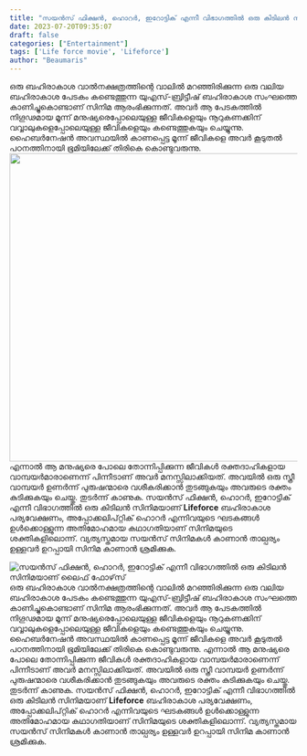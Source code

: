 ```yaml
---
title: "സയൻസ് ഫിക്ഷൻ, ഹൊറർ, ഇറോട്ടിക് എന്നീ വിഭാഗത്തിൽ ഒരു കിടിലൻ സിനിമയാണ് ലൈഫ് ഫോഴ്‌സ്"
date: 2023-07-20T09:35:07
draft: false
categories: ["Entertainment"]
tags: ['Life force movie', 'Lifeforce']
author: "Beaumaris"
---
```


ഒരു ബഹിരാകാശ വാൽനക്ഷത്രത്തിന്റെ വാലിൽ മറഞ്ഞിരിക്കുന്ന ഒരു വലിയ ബഹിരാകാശ പേടകം കണ്ടെത്തുന്ന യുഎസ്-ബ്രിട്ടീഷ് ബഹിരാകാശ സംഘത്തെ കാണിച്ചുകൊണ്ടാണ് സിനിമ ആരംഭിക്കുന്നത്. അവർ ആ പേടകത്തിൽ നിഗൂഢമായ മൂന്ന് മനുഷ്യരെപ്പോലെയുള്ള ജീവികളെയും നൂറുകണക്കിന് വവ്വാലുകളെപ്പോലെയുള്ള ജീവികളെയും കണ്ടെത്തുകയും ചെയ്യുന്നു. ഹൈബർനേഷൻ അവസ്ഥയിൽ കാണപ്പെട്ട മൂന്ന് ജീവികളെ അവർ കൂടുതൽ പഠനത്തിനായി ഭൂമിയിലേക്ക് തിരികെ കൊണ്ടുവരുന്നു. <a href="https://cdn.boolokam.com/articles/2023/07/oppppp.jpg"><img class="alignnone size-full wp-image-403720" src="https://cdn.boolokam.com/articles/2023/07/oppppp.jpg" alt="" width="960" height="540" /></a>എന്നാൽ ആ മനുഷ്യരെ പോലെ തോന്നിപ്പിക്കുന്ന ജീവികൾ രക്തദാഹികളായ വാമ്പയർമാരാണെന്ന് പിന്നീടാണ് അവർ മനസ്സിലാക്കിയത്. അവയിൽ ഒരു സ്ത്രീ വാമ്പയർ ഉണർന്ന് പുരുഷന്മാരെ വശീകരിക്കാൻ തുടങ്ങുകയും അവരുടെ രക്തം കുടിക്കുകയും ചെയ്തു. തുടർന്ന് കാണുക. സയൻസ് ഫിക്ഷൻ, ഹൊറർ, ഇറോട്ടിക് എന്നീ വിഭാഗത്തിൽ ഒരു കിടിലൻ സിനിമയാണ് <strong>Lifeforce</strong> ബഹിരാകാശ പര്യവേക്ഷണം, അപ്പോക്കലിപ്റ്റിക് ഹൊറർ എന്നിവയുടെ ഘടകങ്ങൾ ഉൾക്കൊള്ളുന്ന അതിമോഹമായ കഥാഗതിയാണ് സിനിമയുടെ ശക്തികളിലൊന്ന്. വ്യത്യസ്തമായ സയൻസ് സിനിമകൾ കാണാൻ താല്പര്യം ഉള്ളവർ ഉറപ്പായി സിനിമ കാണാൻ ശ്രമിക്കുക.


![സയൻസ് ഫിക്ഷൻ, ഹൊറർ, ഇറോട്ടിക് എന്നീ വിഭാഗത്തിൽ ഒരു കിടിലൻ സിനിമയാണ് ലൈഫ് ഫോഴ്‌സ്](https://cdn.boolokam.com/articles/2023/07/oppppp.jpg)ഒരു ബഹിരാകാശ വാൽനക്ഷത്രത്തിന്റെ വാലിൽ മറഞ്ഞിരിക്കുന്ന ഒരു വലിയ ബഹിരാകാശ പേടകം കണ്ടെത്തുന്ന യുഎസ്-ബ്രിട്ടീഷ് ബഹിരാകാശ സംഘത്തെ കാണിച്ചുകൊണ്ടാണ് സിനിമ ആരംഭിക്കുന്നത്. അവർ ആ പേടകത്തിൽ നിഗൂഢമായ മൂന്ന് മനുഷ്യരെപ്പോലെയുള്ള ജീവികളെയും നൂറുകണക്കിന് വവ്വാലുകളെപ്പോലെയുള്ള ജീവികളെയും കണ്ടെത്തുകയും ചെയ്യുന്നു. ഹൈബർനേഷൻ അവസ്ഥയിൽ കാണപ്പെട്ട മൂന്ന് ജീവികളെ അവർ കൂടുതൽ പഠനത്തിനായി ഭൂമിയിലേക്ക് തിരികെ കൊണ്ടുവരുന്നു. [](https://cdn.boolokam.com/articles/2023/07/oppppp.jpg)എന്നാൽ ആ മനുഷ്യരെ പോലെ തോന്നിപ്പിക്കുന്ന ജീവികൾ രക്തദാഹികളായ വാമ്പയർമാരാണെന്ന് പിന്നീടാണ് അവർ മനസ്സിലാക്കിയത്. അവയിൽ ഒരു സ്ത്രീ വാമ്പയർ ഉണർന്ന് പുരുഷന്മാരെ വശീകരിക്കാൻ തുടങ്ങുകയും അവരുടെ രക്തം കുടിക്കുകയും ചെയ്തു. തുടർന്ന് കാണുക. സയൻസ് ഫിക്ഷൻ, ഹൊറർ, ഇറോട്ടിക് എന്നീ വിഭാഗത്തിൽ ഒരു കിടിലൻ സിനിമയാണ് **Lifeforce** ബഹിരാകാശ പര്യവേക്ഷണം, അപ്പോക്കലിപ്റ്റിക് ഹൊറർ എന്നിവയുടെ ഘടകങ്ങൾ ഉൾക്കൊള്ളുന്ന അതിമോഹമായ കഥാഗതിയാണ് സിനിമയുടെ ശക്തികളിലൊന്ന്. വ്യത്യസ്തമായ സയൻസ് സിനിമകൾ കാണാൻ താല്പര്യം ഉള്ളവർ ഉറപ്പായി സിനിമ കാണാൻ ശ്രമിക്കുക.
